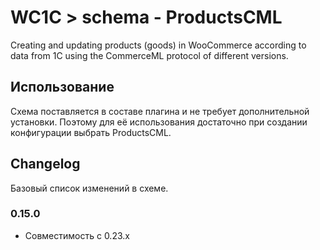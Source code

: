 # WC1C > schema - ProductsCML
Creating and updating products (goods) in WooCommerce according to data from 1C using the CommerceML protocol of different versions.

## Использование
Схема поставляется в составе плагина и не требует дополнительной установки. Поэтому для её использования достаточно при создании конфигурации выбрать ProductsCML.

## Changelog
Базовый список изменений в схеме.

### 0.15.0
- Совместимость с 0.23.x